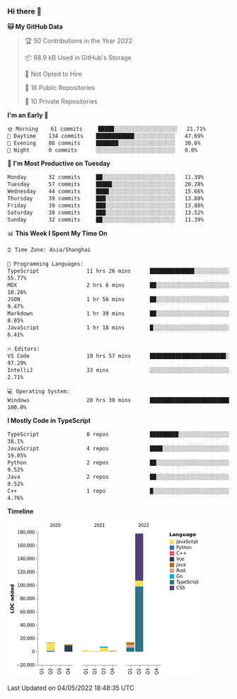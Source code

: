 ### Hi there 👋

<!--START_SECTION:waka-->
**🐱 My GitHub Data** 

> 🏆 50 Contributions in the Year 2022
 > 
> 📦 68.9 kB Used in GitHub's Storage 
 > 
> 🚫 Not Opted to Hire
 > 
> 📜 16 Public Repositories 
 > 
> 🔑 10 Private Repositories  
 > 
**I'm an Early 🐤** 

```text
🌞 Morning    61 commits     █████░░░░░░░░░░░░░░░░░░░░   21.71% 
🌆 Daytime    134 commits    ████████████░░░░░░░░░░░░░   47.69% 
🌃 Evening    86 commits     ███████░░░░░░░░░░░░░░░░░░   30.6% 
🌙 Night      0 commits      ░░░░░░░░░░░░░░░░░░░░░░░░░   0.0%

```
📅 **I'm Most Productive on Tuesday** 

```text
Monday       32 commits     ██░░░░░░░░░░░░░░░░░░░░░░░   11.39% 
Tuesday      57 commits     █████░░░░░░░░░░░░░░░░░░░░   20.28% 
Wednesday    44 commits     ████░░░░░░░░░░░░░░░░░░░░░   15.66% 
Thursday     39 commits     ███░░░░░░░░░░░░░░░░░░░░░░   13.88% 
Friday       39 commits     ███░░░░░░░░░░░░░░░░░░░░░░   13.88% 
Saturday     38 commits     ███░░░░░░░░░░░░░░░░░░░░░░   13.52% 
Sunday       32 commits     ██░░░░░░░░░░░░░░░░░░░░░░░   11.39%

```


📊 **This Week I Spent My Time On** 

```text
⌚︎ Time Zone: Asia/Shanghai

💬 Programming Languages: 
TypeScript               11 hrs 26 mins      ██████████████░░░░░░░░░░░   55.77% 
MDX                      2 hrs 6 mins        ██░░░░░░░░░░░░░░░░░░░░░░░   10.26% 
JSON                     1 hr 56 mins        ██░░░░░░░░░░░░░░░░░░░░░░░   9.47% 
Markdown                 1 hr 39 mins        ██░░░░░░░░░░░░░░░░░░░░░░░   8.05% 
JavaScript               1 hr 18 mins        █░░░░░░░░░░░░░░░░░░░░░░░░   6.41%

🔥 Editors: 
VS Code                  19 hrs 57 mins      ████████████████████████░   97.29% 
IntelliJ                 33 mins             ░░░░░░░░░░░░░░░░░░░░░░░░░   2.71%

💻 Operating System: 
Windows                  20 hrs 30 mins      █████████████████████████   100.0%

```

**I Mostly Code in TypeScript** 

```text
TypeScript               8 repos             █████████░░░░░░░░░░░░░░░░   38.1% 
JavaScript               4 repos             ████░░░░░░░░░░░░░░░░░░░░░   19.05% 
Python                   2 repos             ██░░░░░░░░░░░░░░░░░░░░░░░   9.52% 
Java                     2 repos             ██░░░░░░░░░░░░░░░░░░░░░░░   9.52% 
C++                      1 repo              █░░░░░░░░░░░░░░░░░░░░░░░░   4.76%

```


**Timeline**

![Chart not found](https://raw.githubusercontent.com/rexcape/rexcape/main/charts/bar_graph.png) 


 Last Updated on 04/05/2022 18:48:35 UTC
<!--END_SECTION:waka-->

<!--
**rexcape/rexcape** is a ✨ _special_ ✨ repository because its `README.md` (this file) appears on your GitHub profile.

Here are some ideas to get you started:

- 🔭 I’m currently working on ...
- 🌱 I’m currently learning ...
- 👯 I’m looking to collaborate on ...
- 🤔 I’m looking for help with ...
- 💬 Ask me about ...
- 📫 How to reach me: ...
- 😄 Pronouns: ...
- ⚡ Fun fact: ...
-->
